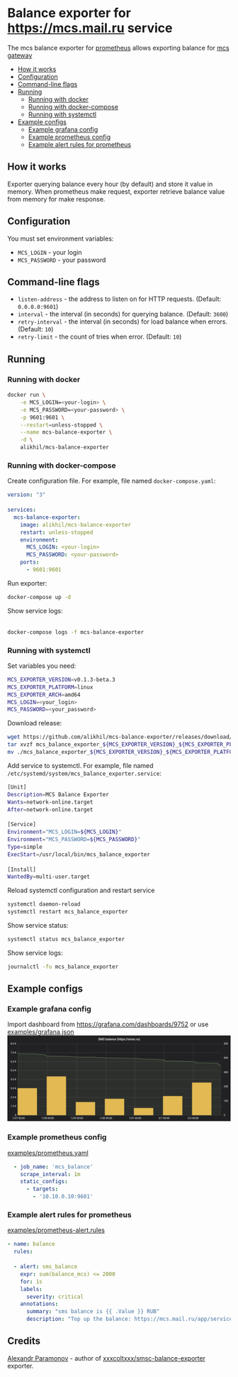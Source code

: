 # Balance exporter for https://mcs.mail.ru service

The mcs balance exporter for [prometheus](https://prometheus.io) allows exporting balance for [mcs gateway](https://mcs.mail.ru)

- [How it works](#how-it-works)
- [Configuration](#configuration)
- [Command-line flags](#command-line-flags)
- [Running](#running)
  - [Running with docker](#running-with-docker)
  - [Running with docker-compose](#running-with-docker-compose)
  - [Running with systemctl](#running-with-systemctl)
- [Example configs](#example-configs)
  - [Example grafana config](#example-grafana-config)
  - [Example prometheus config](#example-prometheus-config)
  - [Example alert rules for prometheus](#example-alert-rules-for-prometheus)

## How it works

Exporter querying balance every hour (by default) and store it value in memory.
When prometheus make request, exporter retrieve balance value from memory for make response.

## Configuration

You must set environment variables:

- `MCS_LOGIN` - your login
- `MCS_PASSWORD` - your password

## Command-line flags

- `listen-address` - the address to listen on for HTTP requests. (Default: `0.0.0.0:9601`)
- `interval` - the interval (in seconds) for querying balance. (Default: `3600`)
- `retry-interval` - the interval (in seconds) for load balance when errors. (Default: `10`)
- `retry-limit` - the count of tries when error. (Default: `10`)

## Running

### Running with docker

```sh
docker run \
    -e MCS_LOGIN=<your-login> \
    -e MCS_PASSWORD=<your-password> \
    -p 9601:9601 \
    --restart=unless-stopped \
    --name mcs-balance-exporter \
    -d \
    alikhil/mcs-balance-exporter
```

### Running with docker-compose

Create configuration file. For example, file named `docker-compose.yaml`:

```yaml
version: "3"

services:
  mcs-balance-exporter:
    image: alikhil/mcs-balance-exporter
    restart: unless-stopped
    environment:
      MCS_LOGIN: <your-login>
      MCS_PASSWORD: <your-password>
    ports:
      - 9601:9601
```

Run exporter:

```sh
docker-compose up -d
```

Show service logs:
```sh

docker-compose logs -f mcs-balance-exporter
```

### Running with systemctl

Set variables you need:

```sh
MCS_EXPORTER_VERSION=v0.1.3-beta.3
MCS_EXPORTER_PLATFORM=linux
MCS_EXPORTER_ARCH=amd64
MCS_LOGIN=<your_login>
MCS_PASSWORD=<your_password>
```

Download release:

```sh
wget https://github.com/alikhil/mcs-balance-exporter/releases/download/${MCS_EXPORTER_VERSION}/mcs_balance_exporter_${MCS_EXPORTER_VERSION}_${MCS_EXPORTER_PLATFORM}_${MCS_EXPORTER_ARCH}.tar.gz
tar xvzf mcs_balance_exporter_${MCS_EXPORTER_VERSION}_${MCS_EXPORTER_PLATFORM}_${MCS_EXPORTER_ARCH}.tar.gz
mv ./mcs_balance_exporter_${MCS_EXPORTER_VERSION}_${MCS_EXPORTER_PLATFORM}_${MCS_EXPORTER_ARCH} /usr/local/bin/mcs_balance_exporter
```

Add service to systemctl. For example, file named `/etc/systemd/system/mcs_balance_exporter.service`:

```sh
[Unit]
Description=MCS Balance Exporter
Wants=network-online.target
After=network-online.target

[Service]
Environment="MCS_LOGIN=${MCS_LOGIN}"
Environment="MCS_PASSWORD=${MCS_PASSWORD}"
Type=simple
ExecStart=/usr/local/bin/mcs_balance_exporter

[Install]
WantedBy=multi-user.target
```

Reload systemctl configuration and restart service

```sh
systemctl daemon-reload
systemctl restart mcs_balance_exporter
```

Show service status:

```sh
systemctl status mcs_balance_exporter
```

Show service logs:

```sh
journalctl -fu mcs_balance_exporter
```

## Example configs

### Example grafana config

Import dashboard from https://grafana.com/dashboards/9752 or use [examples/grafana.json](examples/grafana.json)
![Grafana Panel](examples/grafana_panel.png)

### Example prometheus config

[examples/prometheus.yaml](examples/prometheus.yaml)

```yaml
  - job_name: 'mcs_balance'
    scrape_interval: 1m
    static_configs:
      - targets:
        - '10.10.0.10:9601'
```

### Example alert rules for prometheus

[examples/prometheus-alert.rules](examples/prometheus-alert.rules)

```yaml
- name: balance
  rules:

  - alert: sms_balance
    expr: sum(balance_mcs) <= 2000
    for: 1s
    labels:
      severity: critical
    annotations:
      summary: "sms balance is {{ .Value }} RUB"
      description: "Top up the balance: https://mcs.mail.ru/app/services/billing/"
```

## Credits

[Alexandr Paramonov](https://github.com/xxxcoltxxx) - author of [xxxcoltxxx/smsc-balance-exporter](https://github.com/xxxcoltxxx/smsc-balance-exporter) exporter.
